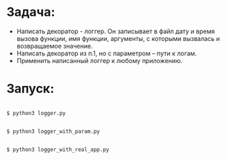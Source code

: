# Задача:

* Написать декоратор - логгер. Он записывает в файл дату и время вызова функции, имя функции, аргументы, с которыми вызвалась и возвращаемое значение.
* Написать декоратор из п.1, но с параметром – пути к логам.
* Применить написанный логгер к любому приложению.

# Запуск:

```#!bash

$ python3 logger.py

```


```#!bash

$ python3 logger_with_param.py

```


```#!bash

$ python3 logger_with_real_app.py

```


